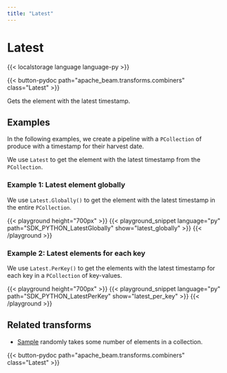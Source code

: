 ```yaml
---
title: "Latest"
---
```

<!--
Licensed under the Apache License, Version 2.0 (the "License");
you may not use this file except in compliance with the License.
You may obtain a copy of the License at

http://www.apache.org/licenses/LICENSE-2.0

Unless required by applicable law or agreed to in writing, software
distributed under the License is distributed on an "AS IS" BASIS,
WITHOUT WARRANTIES OR CONDITIONS OF ANY KIND, either express or implied.
See the License for the specific language governing permissions and
limitations under the License.
-->

# Latest

{{< localstorage language language-py >}}

{{< button-pydoc path="apache_beam.transforms.combiners" class="Latest" >}}

Gets the element with the latest timestamp.

## Examples

In the following examples, we create a pipeline with a `PCollection` of produce with a timestamp for their harvest date.

We use `Latest` to get the element with the latest timestamp from the `PCollection`.

### Example 1: Latest element globally

We use `Latest.Globally()` to get the element with the latest timestamp in the entire `PCollection`.

{{< playground height="700px" >}}
{{< playground_snippet language="py" path="SDK_PYTHON_LatestGlobally" show="latest_globally" >}}
{{< /playground >}}

### Example 2: Latest elements for each key

We use `Latest.PerKey()` to get the elements with the latest timestamp for each key in a `PCollection` of key-values.

{{< playground height="700px" >}}
{{< playground_snippet language="py" path="SDK_PYTHON_LatestPerKey" show="latest_per_key" >}}
{{< /playground >}}

## Related transforms

* [Sample](/documentation/transforms/python/aggregation/sample) randomly takes some number of elements in a collection.

{{< button-pydoc path="apache_beam.transforms.combiners" class="Latest" >}}
